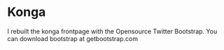 # Konga
I rebuilt the konga frontpage with the Opensource Twitter Bootstrap.
You can download bootstrap at getbootstrap.com
